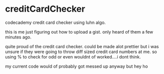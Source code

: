 # creditCardChecker
codecademy credit card checker using luhn algo. 

this is me just figuring out how to upload a gist. only heard of them a few minutes ago. 

quite proud of the credit card checker. could be made alot prettier but i was unsure if they were going to throw diff sized credit card numbers at me.
 so using % to check for odd or even wouldnt of worked....i dont think. 
 
 my current code would of probably got messed up anyway but hey ho
